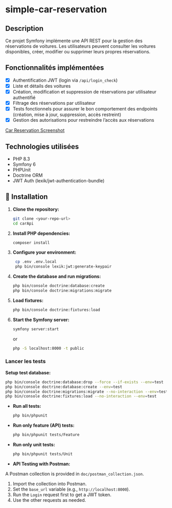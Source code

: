 # simple-car-reservation



## Description

Ce projet Symfony implémente une API REST pour la gestion des réservations de voitures.
Les utilisateurs peuvent consulter les voitures disponibles, créer, modifier ou supprimer leurs propres réservations.

## Fonctionnalités implémentées

- [x] Authentification JWT (login via `/api/login_check`)
- [x] Liste et détails des voitures
- [x] Création, modification et suppression de réservations par utilisateur authentifié
- [x] Filtrage des réservations par utilisateur
- [x] Tests fonctionnels pour assurer le bon comportement des endpoints (création, mise à jour, suppression, accès restreint)
- [x] Gestion des autorisations pour restreindre l’accès aux réservations

[Car Reservation Screenshot](doc/test.png)
## Technologies utilisées

- PHP 8.3
- Symfony 6
- PHPUnit
- Doctrine ORM
- JWT Auth (lexik/jwt-authentication-bundle)

## 🚀 Installation

1. **Clone the repository:**
   ```bash
   git clone <your-repo-url>
   cd carApi
   ```

2. **Install PHP dependencies:**
   ```bash
   composer install
   ```

3. **Configure your environment:**
   ```bash
    cp .env .env.local
    php bin/console lexik:jwt:generate-keypair
    ```

4. **Create the database and run migrations:**
   ```bash
   php bin/console doctrine:database:create
   php bin/console doctrine:migrations:migrate
   ```

5. **Load fixtures:**
   ```bash
   php bin/console doctrine:fixtures:load
   ```

6. **Start the Symfony server:**
   ```bash
   symfony server:start
   ```
   or
   ```bash
   php -S localhost:8000 -t public
   ```

### Lancer les tests

**Setup test database:**
```bash
php bin/console doctrine:database:drop --force --if-exists --env=test
php bin/console doctrine:database:create --env=test
php bin/console doctrine:migrations:migrate --no-interaction --env=test
php bin/console doctrine:fixtures:load --no-interaction --env=test
```

- **Run all tests:**
  ```bash
  php bin/phpunit
  ```

- **Run only feature (API) tests:**
  ```bash
  php bin/phpunit tests/Feature
  ```

- **Run only unit tests:**
  ```bash
  php bin/phpunit tests/Unit
  ```

- **API Testing with Postman:**

A Postman collection is provided in `doc/postman_collection.json`.

1. Import the collection into Postman.
2. Set the `base_url` variable (e.g., `http://localhost:8000`).
3. Run the `Login` request first to get a JWT token.
4. Use the other requests as needed. 